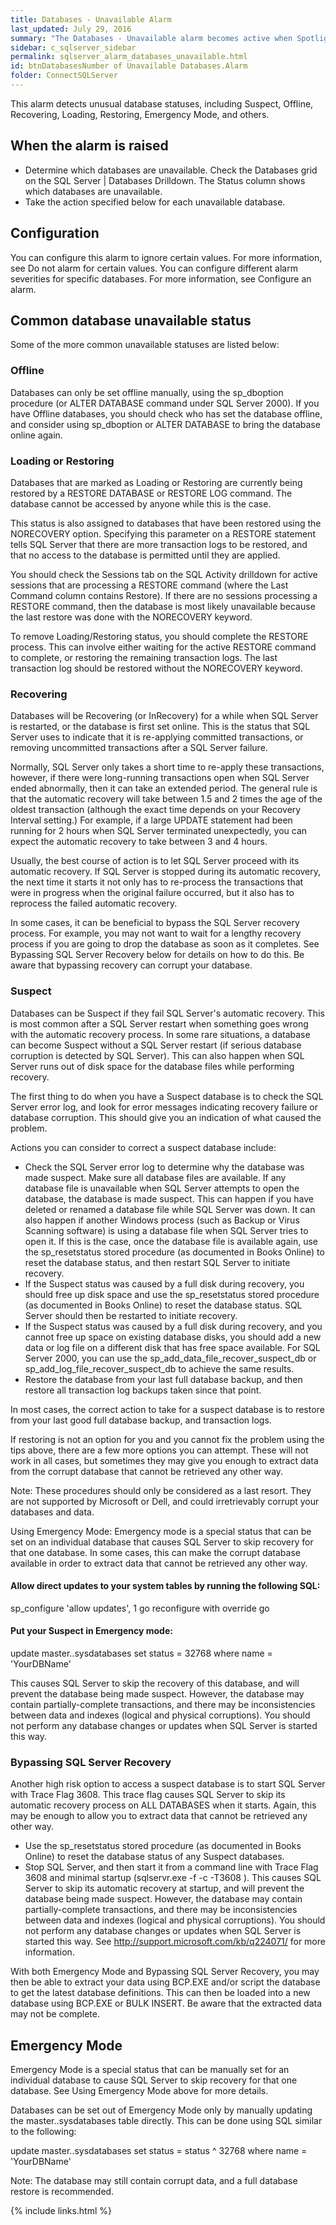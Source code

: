 ```yaml
---
title: Databases - Unavailable Alarm
last_updated: July 29, 2016
summary: "The Databases - Unavailable alarm becomes active when Spotlight Enterprise detects that a SQL Server database is not available for reading. Users attempting to access an unavailable database will receive an error message."
sidebar: c_sqlserver_sidebar
permalink: sqlserver_alarm_databases_unavailable.html
id: btnDatabasesNumber of Unavailable Databases.Alarm
folder: ConnectSQLServer
---
```



This alarm detects unusual database statuses, including Suspect, Offline, Recovering, Loading, Restoring, Emergency Mode, and others.

## When the alarm is raised

* Determine which databases are unavailable. Check the Databases grid on the SQL Server \| Databases Drilldown. The Status column shows which databases are unavailable.
* Take the action specified below for each unavailable database.

## Configuration

You can configure this alarm to ignore certain values. For more information, see Do not alarm for certain values.
You can configure different alarm severities for specific databases. For more information, see Configure an alarm.

## Common database unavailable status

Some of the more common unavailable statuses are listed below:

### Offline

Databases can only be set offline manually, using the sp_dboption procedure (or ALTER DATABASE command under SQL Server 2000). If you have Offline databases, you should check who has set the database offline, and consider using sp_dboption or ALTER DATABASE to bring the database online again.

### Loading or Restoring

Databases that are marked as Loading or Restoring are currently being restored by a RESTORE DATABASE or RESTORE LOG command. The database cannot be accessed by anyone while this is the case.

This status is also assigned to databases that have been restored using the NORECOVERY option. Specifying this parameter on a RESTORE statement tells SQL Server that there are more transaction logs to be restored, and that no access to the database is permitted until they are applied.

You should check the Sessions tab on the SQL Activity drilldown for active sessions that are processing a RESTORE command (where the Last Command column contains Restore). If there are no sessions processing a RESTORE command, then the database is most likely unavailable because the last restore was done with the NORECOVERY keyword.

To remove Loading/Restoring status, you should complete the RESTORE process. This can involve either waiting for the active RESTORE command to complete, or restoring the remaining transaction logs. The last transaction log should be restored without the NORECOVERY keyword.

### Recovering

Databases will be Recovering (or InRecovery) for a while when SQL Server is restarted, or the database is first set online. This is the status that SQL Server uses to indicate that it is re-applying committed transactions, or removing uncommitted transactions after a SQL Server failure.

Normally, SQL Server only takes a short time to re-apply these transactions, however, if there were long-running transactions open when SQL Server ended abnormally, then it can take an extended period. The general rule is that the automatic recovery will take between 1.5 and 2 times the age of the oldest transaction (although the exact time depends on your Recovery Interval setting.) For example, if a large UPDATE statement had been running for 2 hours when SQL Server terminated unexpectedly, you can expect the automatic recovery to take between 3 and 4 hours.

Usually, the best course of action is to let SQL Server proceed with its automatic recovery. If SQL Server is stopped during its automatic recovery, the next time it starts it not only has to re-process the transactions that were in progress when the original failure occurred, but it also has to reprocess the failed automatic recovery.

In some cases, it can be beneficial to bypass the SQL Server recovery process. For example, you may not want to wait for a lengthy recovery process if you are going to drop the database as soon as it completes. See Bypassing SQL Server Recovery below for details on how to do this. Be aware that bypassing recovery can corrupt your database.

### Suspect

Databases can be Suspect if they fail SQL Server's automatic recovery. This is most common after a SQL Server restart when something goes wrong with the automatic recovery process. In some rare situations, a database can become Suspect without a SQL Server restart (if serious database corruption is detected by SQL Server). This can also happen when SQL Server runs out of disk space for the database files while performing recovery.

The first thing to do when you have a Suspect database is to check the SQL Server error log, and look for error messages indicating recovery failure or database corruption. This should give you an indication of what caused the problem.

Actions you can consider to correct a suspect database include:

* Check the SQL Server error log to determine why the database was made suspect.
Make sure all database files are available. If any database file is unavailable when SQL Server attempts to open the database, the database is made suspect. This can happen if you have deleted or renamed a database file while SQL Server was down. It can also happen if another Windows process (such as Backup or Virus Scanning software) is using a database file when SQL Server tries to open it. If this is the case, once the database file is available again, use the sp_resetstatus stored procedure (as documented in Books Online) to reset the database status, and then restart SQL Server to initiate recovery.
* If the Suspect status was caused by a full disk during recovery, you should free up disk space and use the sp_resetstatus stored procedure (as documented in Books Online) to reset the database status. SQL Server should then be restarted to initiate recovery.
* If the Suspect status was caused by a full disk during recovery, and you cannot free up space on existing database disks, you should add a new data or log file on a different disk that has free space available. For SQL Server 2000, you can use the sp_add_data_file_recover_suspect_db or sp_add_log_file_recover_suspect_db to achieve the same results.
* Restore the database from your last full database backup, and then restore all transaction log backups taken since that point.

In most cases, the correct action to take for a suspect database is to restore from your last good full database backup, and transaction logs.

If restoring is not an option for you and you cannot fix the problem using the tips above, there are a few more options you can attempt. These will not work in all cases, but sometimes they may give you enough to extract data from the corrupt database that cannot be retrieved any other way.

Note: These procedures should only be considered as a last resort. They are not supported by Microsoft or Dell, and could irretrievably corrupt your databases and data.

Using Emergency Mode: Emergency mode is a special status that can be set on an individual database that causes SQL Server to skip recovery for that one database.  In some cases, this can make the corrupt database available in order to extract data that cannot be retrieved any other way.

#### Allow direct updates to your system tables by running the following SQL:

sp_configure 'allow updates', 1
go
reconfigure with override
go

#### Put your Suspect in Emergency mode:

update master..sysdatabases
set status = 32768
where name = 'YourDBName'

This causes SQL Server to skip the recovery of this database, and will prevent the database being made suspect. However, the database may contain partially-complete transactions, and there may be inconsistencies between data and indexes (logical and physical corruptions). You should not perform any database changes or updates when SQL Server is started this way.

### Bypassing SQL Server Recovery

Another high risk option to access a suspect database is to start SQL Server with Trace Flag 3608. This trace flag causes SQL Server to skip its automatic recovery process on ALL DATABASES when it starts. Again, this may be enough to allow you to extract data that cannot be retrieved any other way.

* Use the sp_resetstatus stored procedure (as documented in Books Online) to reset the database status of any Suspect databases.
* Stop SQL Server, and then start it from a command line with Trace Flag 3608 and minimal startup (sqlservr.exe -f -c -T3608 ). This causes SQL Server to skip its automatic recovery at startup, and will prevent the database being made suspect. However, the database may contain partially-complete transactions, and there may be inconsistencies between data and indexes (logical and physical corruptions). You should not perform any database changes or updates when SQL Server is started this way. See http://support.microsoft.com/kb/q224071/ for more information.

With both Emergency Mode and Bypassing SQL Server Recovery, you may then be able to extract your data using BCP.EXE and/or script the database to get the latest database definitions.  This can then be loaded into a new database using BCP.EXE or BULK INSERT.  Be aware that the extracted data may not be complete.

## Emergency Mode

Emergency Mode is a special status that can be manually set for an individual database to cause SQL Server to skip recovery for that one database. See Using Emergency Mode above for more details.

Databases can be set out of Emergency Mode only by manually updating the master..sysdatabases table directly. This can be done using SQL similar to the following:

update master..sysdatabases
set status = status ^ 32768
where name = 'YourDBName'


 Note: The database may still contain corrupt data, and a full database restore is recommended.

 {% include links.html %}
